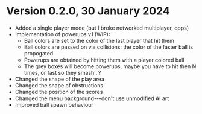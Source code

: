 # Version 0.2.0, 30 January 2024 

* Added a single player mode (but I broke networked multiplayer, opps)
* Implementation of powerups v1 (WIP):
  - Ball colors are set to the color of the last player that hit them
  - Ball colors are passed on via collisions: the color of the faster ball is propogated
  - Powerups are obtained by hitting them with a player colored ball
  - The grey boxes will become powerups, maybe you have to hit then N times, or fast so they smash...? 
* Changed the shape of the play area
* Changed the shape of obstructions
* Changed the position of the scores
* Changed the menu background---don't use unmodified AI art
* Improved ball spawn behaviour